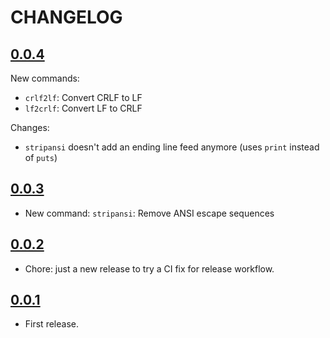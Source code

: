 # CHANGELOG

## [0.0.4](https://github.com/noraj/quartz-utils/releases/tag/0.0.4)

New commands:

- `crlf2lf`: Convert CRLF to LF
- `lf2crlf`: Convert LF to CRLF

Changes:

- `stripansi` doesn't add an ending line feed anymore (uses `print` instead of `puts`)

## [0.0.3](https://github.com/noraj/quartz-utils/releases/tag/0.0.3)

- New command: `stripansi`: Remove ANSI escape sequences

## [0.0.2](https://github.com/noraj/quartz-utils/releases/tag/0.0.2)

- Chore: just a new release to try a CI fix for release workflow.

## [0.0.1](https://github.com/noraj/quartz-utils/releases/tag/0.0.1)

- First release.
